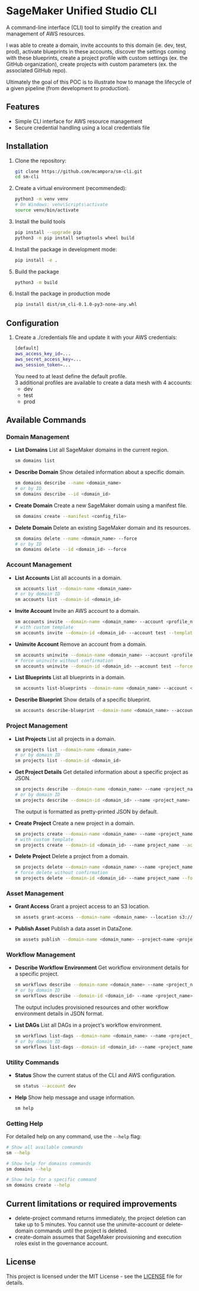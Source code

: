 # SageMaker Unified Studio CLI

A command-line interface (CLI) tool to simplify the creation and management of AWS resources.  

I was able to create a domain, invite accounts to this domain (ie. dev, test, prod), activate blueprints in these accounts, discover the settings coming with these blueprints, create a project profile with custom settings (ex. the GitHub organization), create projects with custom parameters (ex. the associated GitHub repo).

Ultimately the goal of this POC is to illustrate how to manage the lifecycle of a given pipeline (from development to production). 

## Features

- Simple CLI interface for AWS resource management
- Secure credential handling using a local credentials file

## Installation

1. Clone the repository:
   ```bash
   git clone https://github.com/mcampora/sm-cli.git
   cd sm-cli
   ```

2. Create a virtual environment (recommended):
   ```bash
   python3 -m venv venv
   # On Windows: venv\Scripts\activate
   source venv/bin/activate
   ```

3. Install the build tools
   ```bash
   pip install --upgrade pip
   python3 -m pip install setuptools wheel build   
   ```

4. Install the package in development mode:
   ```bash
   pip install -e .
   ```

5. Build the package
   ```bash
   python3 -m build
   ```

6. Install the package in production mode
   ```bash
   pip install dist/sm_cli-0.1.0-py3-none-any.whl
   ```

## Configuration

1. Create a ./credentials file and update it with your AWS credentials:
   ```bash
   [default]
   aws_access_key_id=...
   aws_secret_access_key=...
   aws_session_token=...
   ```
   You need to at least define the default profile.  
   3 additional profiles are available to create a data mesh with 4 accounts:
   - dev
   - test
   - prod

## Available Commands

### Domain Management

- **List Domains**
  List all SageMaker domains in the current region.
  ```bash
  sm domains list
  ```

- **Describe Domain**
  Show detailed information about a specific domain.
  ```bash
  sm domains describe --name <domain_name>
  # or by ID
  sm domains describe --id <domain_id>
  ```

- **Create Domain**
  Create a new SageMaker domain using a manifest file.
  ```bash
  sm domains create --manifest <config_file>
  ```

- **Delete Domain**
  Delete an existing SageMaker domain and its resources.
  ```bash
  sm domains delete --name <domain_name> --force
  # or by ID
  sm domains delete --id <domain_id> --force
  ```

### Account Management

- **List Accounts**
  List all accounts in a domain.
  ```bash
  sm accounts list --domain-name <domain_name>
  # or by domain ID
  sm accounts list --domain-id <domain_id>
  ```

- **Invite Account**
  Invite an AWS account to a domain.
  ```bash
  sm accounts invite --domain-name <domain_name> --account <profile_name>
  # with custom template
  sm accounts invite --domain-id <domain_id> --account test --template custom
  ```

- **Uninvite Account**
  Remove an account from a domain.
  ```bash
  sm accounts uninvite --domain-name <domain_name> --account <profile_name>
  # force uninvite without confirmation
  sm accounts uninvite --domain-id <domain_id> --account test --force
  ```

- **List Blueprints**
  List all blueprints in a domain.
  ```bash
  sm accounts list-blueprints --domain-name <domain_name> --account <profile_name>
  ```

- **Describe Blueprint**
  Show details of a specific blueprint.
  ```bash
  sm accounts describe-blueprint --domain-name <domain_name> --account <profile_name> --name <blueprint_name>
  ```

### Project Management

- **List Projects**
  List all projects in a domain.
  ```bash
  sm projects list --domain-name <domain_name>
  # or by domain ID
  sm projects list --domain-id <domain_id>
  ```

- **Get Project Details**
  Get detailed information about a specific project as JSON.
  ```bash
  sm projects describe --domain-name <domain_name> --name <project_name>
  # or by domain ID
  sm projects describe --domain-id <domain_id> --name <project_name>
  ```
  The output is formatted as pretty-printed JSON by default.

- **Create Project**
  Create a new project in a domain.
  ```bash
  sm projects create --domain-name <domain_name> --name <project_name> --account <profile_name>
  # with custom template
  sm projects create --domain-id <domain_id> --name project_name --account dev --template custom.json
  ```

- **Delete Project**
  Delete a project from a domain.
  ```bash
  sm projects delete --domain-name <domain_name> --name <project_name>
  # force delete without confirmation
  sm projects delete --domain-id <domain_id> --name project_name --force
  ```

### Asset Management

- **Grant Access**
  Grant a project access to an S3 location.
  ```bash
  sm assets grant-access --domain-name <domain_name> --location s3://your-bucket/path/ --project-name <project_name>
  ```

- **Publish Asset**
  Publish a data asset in DataZone.
  ```bash
  sm assets publish --domain-name <domain_name> --project-name <project_name> --asset-name <asset_name>
  ```

### Workflow Management

- **Describe Workflow Environment**
  Get workflow environment details for a specific project.
  ```bash
  sm workflows describe --domain-name <domain_name> --name <project_name>
  # or by domain ID
  sm workflows describe --domain-id <domain_id> --name <project_name>
  ```
  The output includes provisioned resources and other workflow environment details in JSON format.

- **List DAGs**
  List all DAGs in a project's workflow environment.
  ```bash
  sm workflows list-dags --domain-name <domain_name> --name <project_name>
  # or by domain ID
  sm workflows list-dags --domain-id <domain_id> --name <project_name>
  ```

### Utility Commands

- **Status**
  Show the current status of the CLI and AWS configuration.
  ```bash
  sm status --account dev
  ```

- **Help**
  Show help message and usage information.
  ```bash
  sm help
  ```

### Getting Help

For detailed help on any command, use the `--help` flag:

```bash
# Show all available commands
sm --help

# Show help for domains commands
sm domains --help

# Show help for a specific command
sm domains create --help
  ```

## Current limitations or required improvements
- delete-project command returns immediately, the project deletion can take up to 5 minutes. You cannot use the uninvite-account or delete-domain commands until the project is deleted.
- create-domain assumes that SageMaker provisioning and execution roles exist in the governance account.

## License

This project is licensed under the MIT License - see the [LICENSE](LICENSE) file for details.
